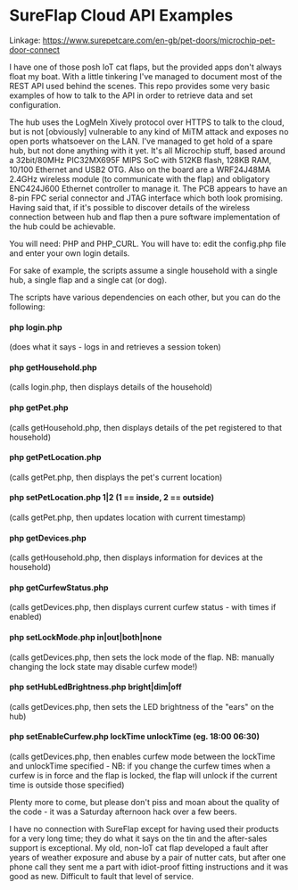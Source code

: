 # SureFlap Cloud API Examples

Linkage: https://www.surepetcare.com/en-gb/pet-doors/microchip-pet-door-connect

I have one of those posh IoT cat flaps, but the provided apps don't always float my boat. With a little tinkering I've managed to document most of the REST API used behind the scenes. This repo provides some very basic examples of how to talk to the API in order to retrieve data and set configuration.

The hub uses the LogMeIn Xively protocol over HTTPS to talk to the cloud, but is not [obviously] vulnerable to any kind of MiTM attack and exposes no open ports whatsoever on the LAN. I've managed to get hold of a spare hub, but not done anything with it yet. It's all Microchip stuff, based around a 32bit/80MHz PIC32MX695F MIPS SoC with 512KB flash, 128KB RAM, 10/100 Ethernet and USB2 OTG. Also on the board are a WRF24J48MA 2.4GHz wireless module (to communicate with the flap) and obligatory ENC424J600 Ethernet controller to manage it. The PCB appears to have an 8-pin FPC serial connector and JTAG interface which both look promising. Having said that, if it's possible to discover details of the wireless connection between hub and flap then a pure software implementation of the hub could be achievable.

You will need: PHP and PHP_CURL.
You will have to: edit the config.php file and enter your own login details.

For sake of example, the scripts assume a single household with a single hub, a single flap and a single cat (or dog).

The scripts have various dependencies on each other, but you can do the following:

#### php login.php
(does what it says - logs in and retrieves a session token)

#### php getHousehold.php
(calls login.php, then displays details of the household)

#### php getPet.php
(calls getHousehold.php, then displays details of the pet registered to that household)

#### php getPetLocation.php
(calls getPet.php, then displays the pet's current location)

#### php setPetLocation.php 1|2 (1 == inside, 2 == outside)
(calls getPet.php, then updates location with current timestamp)

#### php getDevices.php
(calls getHousehold.php, then displays information for devices at the household)

#### php getCurfewStatus.php
(calls getDevices.php, then displays current curfew status - with times if enabled)

#### php setLockMode.php in|out|both|none
(calls getDevices.php, then sets the lock mode of the flap. NB: manually changing the lock state may disable curfew mode!)

#### php setHubLedBrightness.php bright|dim|off
(calls getDevices.php, then sets the LED brightness of the "ears" on the hub)

#### php setEnableCurfew.php lockTime unlockTime (eg. 18:00 06:30)
(calls getDevices.php, then enables curfew mode between the lockTime and unlockTime specified - NB: if you change the curfew times when a curfew is in force and the flap is locked, the flap will unlock if the current time is outside those specified)

Plenty more to come, but please don't piss and moan about the quality of the code - it was a Saturday afternoon hack over a few beers.

I have no connection with SureFlap except for having used their products for a very long time; they do what it says on the tin and the after-sales support is exceptional. My old, non-IoT cat flap developed a fault after years of weather exposure and abuse by a pair of nutter cats, but after one phone call they sent me a part with idiot-proof fitting instructions and it was good as new. Difficult to fault that level of service.
